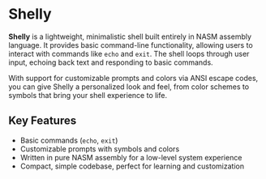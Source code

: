 # Shelly

**Shelly** is a lightweight, minimalistic shell built entirely in NASM assembly language. It provides basic command-line functionality, allowing users to interact with commands like `echo` and `exit`. The shell loops through user input, echoing back text and responding to basic commands.

With support for customizable prompts and colors via ANSI escape codes, you can give Shelly a personalized look and feel, from color schemes to symbols that bring your shell experience to life.

## Key Features

- Basic commands (`echo`, `exit`)
- Customizable prompts with symbols and colors
- Written in pure NASM assembly for a low-level system experience
- Compact, simple codebase, perfect for learning and customization

